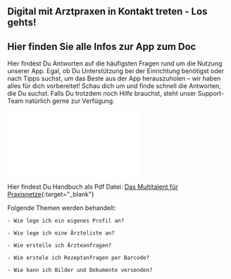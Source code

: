 ## Digital mit Arztpraxen in Kontakt treten - Los gehts!
## Hier finden Sie alle Infos zur App zum Doc

Hier findest Du Antworten auf die häufigsten Fragen rund um die Nutzung unserer App. Egal, ob Du Unterstützung bei der Einrichtung benötigst oder nach Tipps suchst, um das Beste aus der App herauszuholen – wir haben alles für dich vorbereitet!
Schau dich um und finde schnell die Antworten, die Du suchst. Falls Du trotzdem noch Hilfe brauchst, steht unser Support-Team natürlich gerne zur Verfügung.

![App zum Doc Logo](/Dokumente/Patienten/handbuch_azd_patient_bild.pdf)

Hier findest Du Handbuch als Pdf Datei: [Das Multitalent für Praxisnetze](/Dokumente/Patienten/handbuch_azd_patient.pdf){:target="_blank"}

Folgende Themen werden behandelt:

    - Wie lege ich ein eigenes Profil an?

    - Wie lege ich eine Ärzteliste an?

    - Wie erstelle ich Ärzteanfragen?

    - Wie erstele ich Rezeptanfragen per Barcode?

    - Wie kann ich Bilder und Dokumente versenden?



